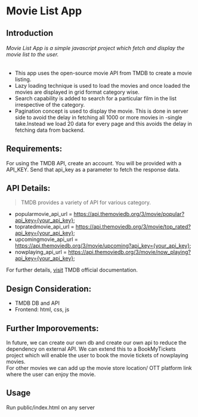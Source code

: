 # Movie List App

## Introduction

###### Movie List App is a simple javascript project which fetch and display the movie list to the user.

- This app uses the open-source movie API from TMDB to create a movie listing.
- Lazy loading technique is used to load the movies and once loaded the movies are displayed in grid format category wise.
- Search capability is added to search for a particular film in the list irrespective of the category.
- Pagination concept is used to display the movie. This is done in server side to avoid the delay in fetching all 1000 or more movies in -single take.Instead we load 20  data for every page and this avoids the delay in fetching data from backend.


## Requirements:

For using the TMDB API, create an account. You will be provided with a API_KEY. Send that api_key as a parameter to fetch the response data.

## API Details: 

> TMDB provides a variety of API for various category. 
- popularmovie_api_url =  https://api.themoviedb.org/3/movie/popular?api_key={your_api_key};
- topratedmovie_api_url =  https://api.themoviedb.org/3/movie/top_rated?api_key={your_api_key};
- upcomingmovie_api_url =  https://api.themoviedb.org/3/movie/upcoming?api_key={your_api_key};
- nowplaying_api_url =  https://api.themoviedb.org/3/movie/now_playing?api_key={your_api_key};

For further details, [visit](https://developers.themoviedb.org/3/getting-started/)  TMDB official documentation.

## Design Consideration:

- TMDB DB and API
- Frontend: html, css, js

## Further Imporovements:

In future, we can create our own db and create our own api to reduce the dependency on external API. We can extend this to a BookMyTickets project which will enable the user to book the movie tickets of nowplaying movies.  
For other movies we can add up the movie store location/ OTT platform link where the user can enjoy the movie.


## Usage
Run public/index.html on any server